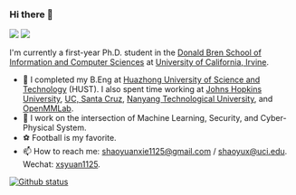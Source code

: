 ### Hi there 👋

[![](https://img.shields.io/badge/🌐%20%20%20Homepage-red??&style=flat-square)](https://daniel-xsy.github.io/)
[![](https://img.shields.io/badge/Google%20Scholar-%234285F4.svg?&style=flat-square&logo=google-scholar&logoColor=white)](https://scholar.google.com/citations?hl=zh-CN&user=s1m55YoAAAAJ)

I'm currently a first-year Ph.D. student in the [Donald Bren School of Information and Computer Sciences](https://ics.uci.edu) at [University of California, Irvine](https://uci.edu).

- 🔬 I completed my B.Eng at [Huazhong University of Science and Technology](https://www.hust.edu.cn) (HUST). I also spent time working at [Johns Hopkins University](https://ccvl.jhu.edu), [UC, Santa Cruz](https://ucsc-vlaa.github.io), [Nanyang Technological University](https://www.ntu.edu.sg), and [OpenMMLab](https://openmmlab.com).
- 🔭 I work on the intersection of Machine Learning, Security, and Cyber-Physical System.
- ⚽ Football is my favorite.
- 📫 How to reach me: shaoyuanxie1125@gmail.com / shaoyux@uci.edu. Wechat: [xsyuan1125]().


[![Github status](https://github-readme-stats.vercel.app/api?username=Daniel-xsy)]()
